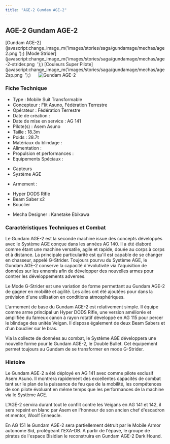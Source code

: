 ```yaml
---
title: "AGE-2 Gundam AGE-2"
---
```


AGE-2 Gundam AGE-2
------------------

[Gundam AGE-2](javascript:change_image_m('images/stories/saga/gundamage/mechas/age2.png
');) [Mode Strider](javascript:change_image_m('images/stories/saga/gundamage/mechas/age-2-strider.png 
');) [Couleurs Super Pilote](javascript:change_image_m('images/stories/saga/gundamage/mechas/age2sp.png 
');)      ![
Gundam AGE-2](/images/stories/saga/gundamage/mechas/age2.png
)    
### Fiche Technique


- Type : Mobile Suit Transformable  
- Concepteur : Flit Asuno, Fédération Terrestre  
- Opérateur : Fédération Terrestre  
- Date de création :   
- Date de mise en service : AG 141  
- Pilote(s) : Asem Asuno  
- Taille : 18.3m  
- Poids : 28.7t  
- Matériaux du blindage :   
- Alimentation :   
- Propulsion et performances :   
- Equipements Spéciaux :


* Capteurs
* Système AGE


- Armement :


* Hyper DODS Rifle
* Beam Saber x2
* Bouclier


- Mecha Designer : Kanetake Ebikawa


### Caractéristiques Techniques et Combat


Le Gundam AGE-2 est la seconde machine issue des concepts développés avec le Système AGE conçue dans les années AG 140. Il a été élaboré comme étant une machine versatile, agile et rapide, douée au corps à corps et à distance. La principale particularité est qu'il est capable de se changer en chasseur, appelé G-Strider. Toujours pourvu du Système AGE, le Gundam AGE-2 conserve la capacité d'évolutivité via l'aquisition de données sur les ennemis afin de développer des nouvelles armes pour contrer les développements adverses. 


Le Mode G-Strider est une variation de forme permettant au Gundam AGE-2 de gagner en mobilité et agilité. Les ailes ont été ajoutées pour dans la prévision d'une utilisation en conditions atmosphériques.  


L'armement de base du Gundam AGE-2 est relativement simple. Il équipe comme arme principal un Hyper DODS Rifle, une version améliorée et amplifiée du fameux canon à rayon rotatif développé en AG 115 pour percer le blindage des unités Veigan. Il dispose également de deux Beam Sabers et d'un bouclier sur le bras. 


Via la collecte de données au combat, le Système AGE développera une nouvelle forme pour le Gundam AGE-2, le Double Bullet. Cet équipement permet toujours au Gundam de se transformer en mode G-Strider.  


### Histoire


Le Gundam AGE-2 a été déployé en AG 141 avec comme pilote exclusif Asem Asuno. Il montrera rapidement des excellentes capacités de combat tant sur le plan de la puissance de feu que de la mobilité, les compétences de son pilote évoluant en même temps que les performances de la machine via le Système AGE. 


L'AGE-2 servira durant tout le conflit contre les Veigans en AG 141 et 142, il sera repeint en blanc par Asem en l'honneur de son ancien chef d'escadron et mentor, Woolf Enneacle.  


En AG 151 le Gundam AGE-2 sera partiellement détruit par le Mobile Armor autonome Sid, protégeant l'EXA-DB. A partir de l'épave, le groupe de pirates de l'espace Bisidian le reconstruira en Gundam AGE-2 Dark Hound.


